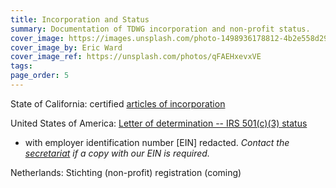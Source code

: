 ```yaml
---
title: Incorporation and Status
summary: Documentation of TDWG incorporation and non-profit status.
cover_image: https://images.unsplash.com/photo-1498936178812-4b2e558d2937
cover_image_by: Eric Ward
cover_image_ref: https://unsplash.com/photos/qFAEHxevxVE
tags: 
page_order: 5
---
```


State of California: certified [articles of incorporation]({filename}tdwg_ca_nonprofit_incorporation.pdf)

United States of America: [Letter of determination -- IRS 501(c)(3) status]({filename}tdwg_irs_det_501c3_no-ein.pdf)  
- with employer identification number \[EIN\] redacted. _Contact the [secretariat](mailto:secretariat@tdwg.org) if a copy with our EIN is required._

Netherlands:  Stichting (non-profit) registration (coming)
